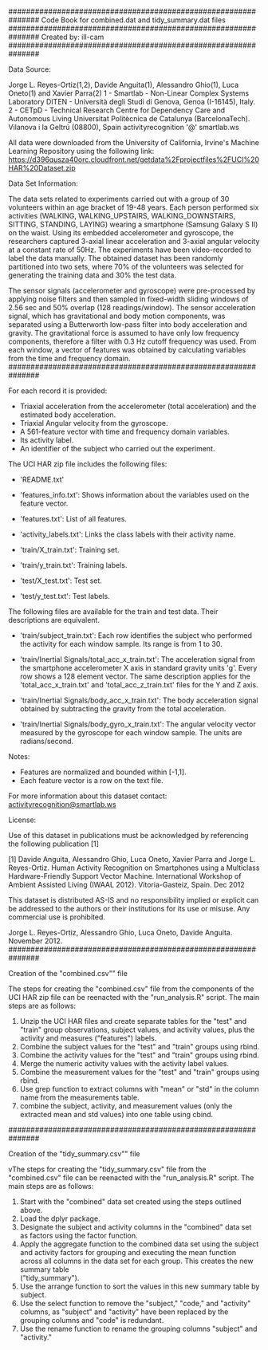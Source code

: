 ###############################################################
Code Book for combined.dat and tidy_summary.dat files
###############################################################
Created by: ill-cam
###############################################################

Data Source:

Jorge L. Reyes-Ortiz(1,2), Davide Anguita(1), Alessandro Ghio(1), Luca Oneto(1) and Xavier Parra(2)
1 - Smartlab - Non-Linear Complex Systems Laboratory
DITEN - Università degli Studi di Genova, Genoa (I-16145), Italy. 
2 - CETpD - Technical Research Centre for Dependency Care and Autonomous Living
Universitat Politècnica de Catalunya (BarcelonaTech). Vilanova i la Geltrú (08800), Spain
activityrecognition '@' smartlab.ws

All data were downloaded from the University of California, Irvine's Machine Learning Repository using the following link:
https://d396qusza40orc.cloudfront.net/getdata%2Fprojectfiles%2FUCI%20HAR%20Dataset.zip

Data Set Information:

The data sets related to experiments carried out with a group of 30 volunteers within an age bracket of 19-48 years. Each person performed six activities (WALKING, WALKING_UPSTAIRS, WALKING_DOWNSTAIRS, SITTING, STANDING, LAYING) wearing a smartphone (Samsung Galaxy S II) on the waist. Using its embedded accelerometer and gyroscope, the researchers captured 3-axial linear acceleration and 3-axial angular velocity at a constant rate of 50Hz. The experiments have been video-recorded to label the data manually. The obtained dataset has been randomly partitioned into two sets, where 70% of the volunteers was selected for generating the training data and 30% the test data. 

The sensor signals (accelerometer and gyroscope) were pre-processed by applying noise filters and then sampled in fixed-width sliding windows of 2.56 sec and 50% overlap (128 readings/window). The sensor acceleration signal, which has gravitational and body motion components, was separated using a Butterworth low-pass filter into body acceleration and gravity. The gravitational force is assumed to have only low frequency components, therefore a filter with 0.3 Hz cutoff frequency was used. From each window, a vector of features was obtained by calculating variables from the time and frequency domain.
###############################################################

For each record it is provided:

- Triaxial acceleration from the accelerometer (total acceleration) and the estimated body acceleration.
- Triaxial Angular velocity from the gyroscope. 
- A 561-feature vector with time and frequency domain variables. 
- Its activity label. 
- An identifier of the subject who carried out the experiment.

The UCI HAR zip file includes the following files:

- 'README.txt'

- 'features_info.txt': Shows information about the variables used on the feature vector.

- 'features.txt': List of all features.

- 'activity_labels.txt': Links the class labels with their activity name.

- 'train/X_train.txt': Training set.

- 'train/y_train.txt': Training labels.

- 'test/X_test.txt': Test set.

- 'test/y_test.txt': Test labels.

The following files are available for the train and test data. Their descriptions are equivalent. 

- 'train/subject_train.txt': Each row identifies the subject who performed the activity for each window sample. Its range is from 1 to 30. 

- 'train/Inertial Signals/total_acc_x_train.txt': The acceleration signal from the smartphone accelerometer X axis in standard gravity units 'g'. Every row shows a 128 element vector. The same description applies for the 'total_acc_x_train.txt' and 'total_acc_z_train.txt' files for the Y and Z axis. 

- 'train/Inertial Signals/body_acc_x_train.txt': The body acceleration signal obtained by subtracting the gravity from the total acceleration. 

- 'train/Inertial Signals/body_gyro_x_train.txt': The angular velocity vector measured by the gyroscope for each window sample. The units are radians/second. 

Notes: 

- Features are normalized and bounded within [-1,1].
- Each feature vector is a row on the text file.

For more information about this dataset contact: activityrecognition@smartlab.ws

License:

Use of this dataset in publications must be acknowledged by referencing the following publication [1] 

[1] Davide Anguita, Alessandro Ghio, Luca Oneto, Xavier Parra and Jorge L. Reyes-Ortiz. Human Activity Recognition on Smartphones using a Multiclass Hardware-Friendly Support Vector Machine. International Workshop of Ambient Assisted Living (IWAAL 2012). Vitoria-Gasteiz, Spain. Dec 2012

This dataset is distributed AS-IS and no responsibility implied or explicit can be addressed to the authors or their institutions for its use or misuse. Any commercial use is prohibited.

Jorge L. Reyes-Ortiz, Alessandro Ghio, Luca Oneto, Davide Anguita. November 2012.
###############################################################

Creation of the "combined.csv"" file

The steps for creating the "combined.csv" file from the components of the UCI HAR zip file can be reenacted with the "run_analysis.R" script. The main steps are as follows:

1. Unzip the UCI HAR files and create separate tables for the "test" and "train"
   group observations, subject values, and activity values, plus the activity and
   measures ("features") labels. 
2. Combine the subject values for the "test" and "train" groups using rbind.
3. Combine the activity values for the "test" and "train" groups using rbind.
4. Merge the numeric activity values with the activity label values.
3. Combine the measurement values for the "test" and "train" groups using rbind.
4. Use grep function to extract columns with "mean" or "std" in the column name 
   from the measurements table.
5. combine the subject, activity, and measurement values (only the extracted mean    and std values) into one table using cbind.

###############################################################

Creation of the "tidy_summary.csv"" file

vThe steps for creating the "tidy_summary.csv" file from the "combined.csv" file can be reenacted with the "run_analysis.R" script. The main steps are as follows:

1. Start with the "combined" data set created using the steps outlined above.
2. Load the dplyr package.
3. Designate the subject and activity columns in the "combined" data set as 
   factors using the factor function.
4. Apply the aggregate function to the combined data set using the subject and 
   activity factors for grouping and executing the mean function across all 
   columns in the data set for each group. This creates the new summary table  
   ("tidy_summary").
5. Use the arrange function to sort the values in this new summary table by 
   subject.
6. Use the select function to remove the "subject," "code," and "activity" 
   columns, as "subject" and "activity" have been replaced by the grouping 
   columns and "code" is redundant.
7. Use the rename function to rename the grouping columns "subject" and 
   "activity."
